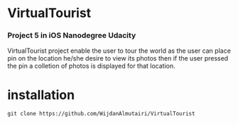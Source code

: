 # VirtualTourist

### Project 5 in iOS Nanodegree Udacity

VirtualTourist project enable the user to tour the world as the user can place pin on the location he/she desire
to view its photos then if the user pressed the pin a colletion of photos is displayed for that location.

# installation

`git clone https://github.com/WijdanAlmutairi/VirtualTourist`
